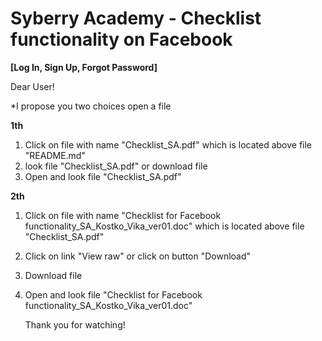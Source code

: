 # Syberry Academy - Checklist functionality on Facebook  
**[Log In, Sign Up, Forgot Password]**


   Dear User! 
 
*I propose you two choices open a file

**1th**
1) Click on file with name "Checklist_SA.pdf" which is located above file "README.md"
2) look file "Checklist_SA.pdf" or download file
3) Open and look file "Checklist_SA.pdf"

**2th**
1) Click on file with name "Checklist for Facebook functionality_SA_Kostko_Vika_ver01.doc" which is located above file "Checklist_SA.pdf"
2) Click on link "View raw" or click on button "Download"
3) Download file
4) Open and look file "Checklist for Facebook functionality_SA_Kostko_Vika_ver01.doc"

   Thank you for watching!
